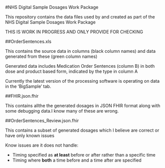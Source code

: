 #NHS Digital Sample Dosages Work Package

This repository contains the data files used by and created as part of the NHS Digital Sample Dosages Work Package

THIS IS WORK IN PROGRESS AND ONLY PROVIDE FOR CHECKING

##OrderSentences.xls

This contains the source data in columns (black column names) and data generated from these (green column names)

Generated data includes Medication Order Sentences (column B) in both dose and product based form, indicated by the type in column A

Currently the latest version of the processing software is operating on data in the ‘BigSample’ tab.

##FHIR.json.fhir

This contains allthe the generated dosages in JSON FHIR format along with some debugging data.I know many of these are wrong.

##OrderSentences_Review.json.fhir

This contains a subset of generated dosages which I believe are correct or have only known issues

Know issues are it does not handle:

* Timing specified as **at least** before or after rather than a specific time
* Timing where **both** a time before and a time after are specified 
